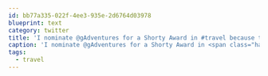 ```yaml
---
id: bb77a335-022f-4ee3-935e-2d6764d03978
blueprint: text
category: twitter
title: 'I nominate @gAdventures for a Shorty Award in #travel because they do travel right: fun, small, and sustainable. shortyawards.com/?category=trav…'
caption: 'I nominate @gAdventures for a Shorty Award in <span class="hashtag hashtag_local">#<a href="http://tweettemp.darylchymko.ca/?tag=travel">travel</a> because they do travel right: fun, small, and sustainable. <a href="http://shortyawards.com?category=travel&amp;screen_name=gadventures" title="http://shortyawards.com?category=travel&amp;screen_name=gadventures" class="link link_untco">shortyawards.com/?category=trav…</a>'
tags:
  - travel
---
```


